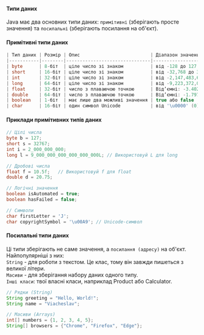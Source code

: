 #### Типи даних
Java має два основних типи даних: `примітивні` (зберігають просте значення) та `посилальні` (зберігають посилання на об'єкт).

#### Примітивні типи даних

```java
| Тип даних | Розмір | Опис                          | Діапазон значень                                                                             |
|-----------|--------|-------------------------------|----------------------------------------------------------------------------------------------|
| byte      | 8-біт  | ціле число зі знаком          | від -128 до 127                                                                              |
| short     | 16-біт | ціле число зі знаком          | від -32,768 до 32,767                                                                        |
| int       | 32-біт | ціле число зі знаком          | від -2,147,483,648 до 2,147,483,647 (тобто від -2^31 до 2^31−1)                              |
| long      | 64-біт | ціле число зі знаком          | від -9,223,372,036,854,775,808 до 9,223,372,036,854,775,807 (тобто від -2^63 до 2^63−1)      |
| float     | 32-біт | число з плаваючою точкою      | Від’ємні: -3.4028235E+38 до -1.4E-45 Додатні: 1.4E-45 до 3.4028235E+38                       |
| double    | 64-біт | число з плаваючою точкою      | Від’ємні: -1.7976931348623157E+308 до -4.9E-324 Додатні: 4.9E-324 до 1.7976931348623157E+308 |
| boolean   | 1-біт  | має лише два можливі значення | true або false                                                                               |
| char      | 16-біт | один символ Unicode           | від '\u0000' (0) до '\uffff' (65,535 включно)                                                |
```
#### Приклади примітивних типів даних
```java
// Цілі числа
byte b = 127;
short s = 32767;
int i = 2_000_000_000;
long l = 9_000_000_000_000_000_000L; // Використовуй L для long

// Дробові числа
float f = 10.5f;   // Використовуй f для float
double d = 20.75;

// Логічні значення
boolean isAutomated = true;
boolean hasFailed = false;

// Символи
char firstLetter = 'J';
char copyrightSymbol = '\u00A9'; // Unicode-символ
```


#### Посилальні типи даних
Ці типи зберігають не саме значення, а `посилання (адресу)` на об'єкт.  
Найпопулярніші з них:  
`String` - для роботи з текстом. Це клас, тому він завжди пишеться з великої літери.  
`Масиви` - для зберігання набору даних одного типу.  
`Інші класи`: твої власні класи, наприклад Product або Calculator.

```java
// Рядки (String)
String greeting = "Hello, World!";
String name = "Viacheslav";

// Масиви (Arrays)
int[] numbers = {1, 2, 3, 4, 5};
String[] browsers = {"Chrome", "Firefox", "Edge"};
```

